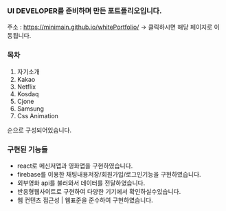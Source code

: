 ### UI DEVELOPER를 준비하며 만든 포트폴리오입니다. ###
주소 : https://minimain.github.io/whitePortfolio/
-> 클릭하시면 해당 페이지로 이동됩니다.

### 목차 ###
1. 자기소개<br/>
2. Kakao<br/>
3. Netflix<br/>
4. Kosdaq<br/>
5. Cjone<br/>
6. Samsung<br/>
7. Css Animation<br/>

순으로 구성되어있습니다.

### 구현된 기능들 ###
- react로 메신저앱과 영화앱을 구현하였습니다. <br/>
- firebase를 이용한 채팅내용저장/회원가입/로그인기능을 구현하였습니다. <br/>
- 외부영화 api를 불러와서 데이터를 전달하였습니다. <br/>
- 반응형웹사이트로 구현하여 다양한 기기에서 확인하실수있습니다. <br/>
- 웹 컨텐츠 접근성 | 웹표준을 준수하여 구현하였습니다. <br/>


